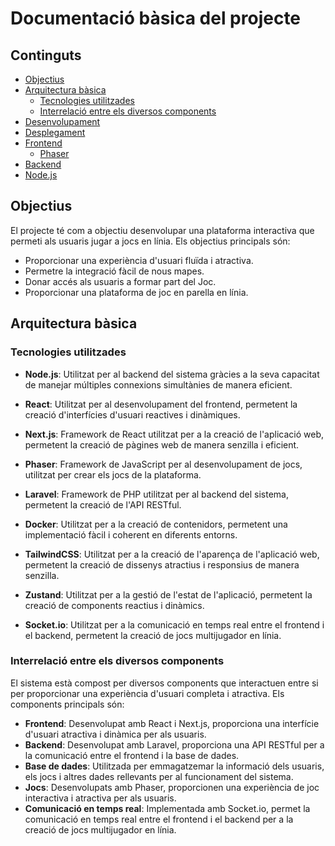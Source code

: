 # Documentació bàsica del projecte

## Continguts

- [Objectius](#objectius)
- [Arquitectura bàsica](#arquitectura-bàsica)
  - [Tecnologies utilitzades](#tecnologies-utilitzades)
  - [Interrelació entre els diversos components](#interrelació-entre-els-diversos-components)
- [Desenvolupament](./docker-Develop/README.md)
- [Desplegament](#desplegament)
- [Frontend](../front/next/README.md)
  - [Phaser](./pheaser/README.md)
- [Backend](./laravel/README.md)
- [Node.js](../node/README.md)

## Objectius

El projecte té com a objectiu desenvolupar una plataforma interactiva que permeti als usuaris jugar a jocs en línia. Els objectius principals són:

- Proporcionar una experiència d'usuari fluïda i atractiva.
- Permetre la integració fàcil de nous mapes.
- Donar accés als usuaris a formar part del Joc.
- Proporcionar una plataforma de joc en parella en línia.

## Arquitectura bàsica

### Tecnologies utilitzades

- **Node.js**: Utilitzat per al backend del sistema gràcies a la seva capacitat de manejar múltiples connexions simultànies de manera eficient.
- **React**: Utilitzat per al desenvolupament del frontend, permetent la creació d'interfícies d'usuari reactives i dinàmiques.
- **Next.js**: Framework de React utilitzat per a la creació de l'aplicació web, permetent la creació de pàgines web de manera senzilla i eficient.
- **Phaser**: Framework de JavaScript per al desenvolupament de jocs, utilitzat per crear els jocs de la plataforma.
- **Laravel**: Framework de PHP utilitzat per al backend del sistema, permetent la creació de l'API RESTful.
- **Docker**: Utilitzat per a la creació de contenidors, permetent una implementació fàcil i coherent en diferents entorns.

- **TailwindCSS**: Utilitzat per a la creació de l'aparença de l'aplicació web, permetent la creació de dissenys atractius i responsius de manera senzilla.
- **Zustand**: Utilitzat per a la gestió de l'estat de l'aplicació, permetent la creació de components reactius i dinàmics.
- **Socket.io**: Utilitzat per a la comunicació en temps real entre el frontend i el backend, permetent la creació de jocs multijugador en línia.

### Interrelació entre els diversos components

El sistema està compost per diversos components que interactuen entre si per proporcionar una experiència d'usuari completa i atractiva. Els components principals són:
  - **Frontend**: Desenvolupat amb React i Next.js, proporciona una interfície d'usuari atractiva i dinàmica per als usuaris.
  - **Backend**: Desenvolupat amb Laravel, proporciona una API RESTful per a la comunicació entre el frontend i la base de dades.
  - **Base de dades**: Utilitzada per emmagatzemar la informació dels usuaris, els jocs i altres dades rellevants per al funcionament del sistema.
  - **Jocs**: Desenvolupats amb Phaser, proporcionen una experiència de joc interactiva i atractiva per als usuaris.
  - **Comunicació en temps real**: Implementada amb Socket.io, permet la comunicació en temps real entre el frontend i el backend per a la creació de jocs multijugador en línia.
